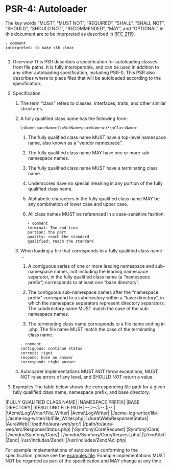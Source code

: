 # PSR-4: Autoloader
The key words “MUST”, “MUST NOT”, “REQUIRED”, “SHALL”, “SHALL NOT”, “SHOULD”, “SHOULD NOT”, “RECOMMENDED”, “MAY”, and “OPTIONAL” in this document are to be interpreted as described in [RFC 2119](https://tools.ietf.org/html/rfc2119).

```
- comment 
interpreted: to make sth clear


```


1. Overview
This PSR describes a specification for autoloading classes from file paths. It is fully interoperable, and can be used in addition to any other autoloading specification, including PSR-0. This PSR also describes where to place files that will be autoloaded according to the specification.

2. Specification
   1. The term “class” refers to classes, interfaces, traits, and other similar structures.

   2. A fully qualified class name has the following form:

      ```
      \<NamespaceName>(\<SubNamespaceNames>)*\<ClassName>

      ```
 
      1. The fully qualified class name MUST have a top-level namespace name, also known as a “vendor namespace”.

      2. The fully qualified class name MAY have one or more sub-namespace names.

      3. The fully qualified class name MUST have a terminating class name.

      4. Underscores have no special meaning in any portion of the fully qualified class name.

      5. Alphabetic characters in the fully qualified class name MAY be any combination of lower case and upper case.

      6. All class names MUST be referenced in a case-sensitive fashion.


      ```
         - comment
         terminal: The end line
         portion: the part
         quality: reach the standard
         qualified: reach the standard 

      ```

   3. When loading a file that corresponds to a fully qualified class name …

      1. A contiguous series of one or more leading namespace and sub-namespace names, not including the leading namespace separator, in the fully qualified class name (a “namespace prefix”) corresponds to at least one “base directory”.

      2. The contiguous sub-namespace names after the “namespace prefix” correspond to a subdirectory within a “base directory”, in which the namespace separators represent directory separators. The subdirectory name MUST match the case of the sub-namespace names.

      3. The terminating class name corresponds to a file name ending in .php. The file name MUST match the case of the terminating class name.

      ```
      - comment
      contiguous: continue status
      correct: rignt
      respond: have an answer
      correspond: right answer

      ```

   4. Autoloader implementations MUST NOT throw exceptions, MUST NOT raise errors of any level, and SHOULD NOT return a value.

3. Examples
The table below shows the corresponding file path for a given fully qualified class name, namespace prefix, and base directory.

|FULLY QUALIFIED CLASS NAME|	|NAMESPACE PREFIX|	|BASE DIRECTORY|	|RESULTING FILE PATH|
--|:--:|:--:|:--:|
|\Acme\Log\Writer\File_Writer|	|Acme\Log\Writer|	|./acme-log-writer/lib/|	|./acme-log-writer/lib/File_Writer.php|
|\Aura\Web\Response\Status|	|Aura\Web|	|/path/to/aura-web/src/|	|/path/to/aura-web/src/Response/Status.php|
|\Symfony\Core\Request|	|Symfony\Core|	|./vendor/Symfony/Core/|	|./vendor/Symfony/Core/Request.php|
|\Zend\Acl|	|Zend|	|/usr/includes/Zend/|	|/usr/includes/Zend/Acl.php|

For example implementations of autoloaders conforming to the specification, please see the [examples file](https://github.com/php-fig/fig-standards/blob/master/accepted/PSR-4-autoloader-examples.md). Example implementations MUST NOT be regarded as part of the specification and MAY change at any time.
